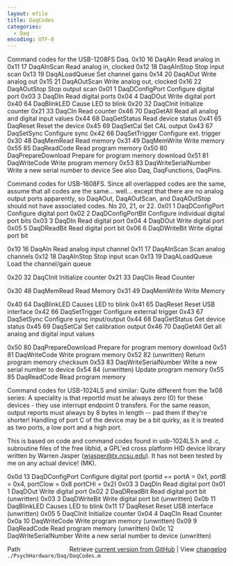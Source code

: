 ```yaml
---
layout: mfile
title: DaqCodes
categories:
  - Daq
encoding: UTF-8
---
```


Command codes for the USB-1208FS Daq.
0x10    16  DaqAIn                  Read analog in
0x11    17  DaqAInScan              Read analog in, clocked
0x12    18  DaqAInStop              Stop input scan
0x13    19  DaqALoadQueue           Set channel gains
0x14    20  DaqAOut                 Write analog out
0x15    21  DaqAOutScan             Write analog out, clocked
0x16    22  DaqAOutStop             Stop output scan
0x01     1  DaqDConfigPort          Configure digital port
0x03     3  DaqDIn                  Read digital ports
0x04     4  DaqDOut                 Write digital port
0x40    64  DaqBlinkLED             Cause LED to blink
0x20    32  DaqCInit                Initialize counter
0x21    33  DaqCIn                  Read counter
0x46    70  DaqGetAll               Read all analog and digital input values
0x44    68  DaqGetStatus            Read device status
0x41    65  DaqReset                Reset the device
0x45    69  DaqSetCal               Set CAL output
0x43    67  DaqSetSync              Configure sync
0x42    66  DaqSetTrigger           Configure ext. trigger
0x30    48  DaqMemRead              Read memory
0x31    49  DaqMemWrite             Write memory
0x55    85  DaqReadCode             Read program memory
0x50    80  DaqPrepareDownload      Prepare for program memory download
0x51    81  DaqWriteCode            Write program memory
0x53    83  DaqWriteSerialNumber    Write a new serial number to device
See also Daq, DaqFunctions, DaqPins.



Command codes for USB-1608FS.  Since all overlapped codes are the same,
assume that all codes are the same...  well... except that there are no
analog output ports apparently, so DaqAOut, DaqAOutScan, and DaqAOutStop
should not have associated codes.  No 20, 21, or 22.
0x01    1   DaqDConfigPort        Configure digital port
0x02    2   DaqDConfigPortBit     Configure individual digital port bits
0x03    3   DaqDIn                Read digital port
0x04    4   DaqDOut               Write digital port
0x05    5   DaqDReadBit           Read digital port bit
0x06    6   DaqDWriteBit          Write digital port bit

0x10   16   DaqAIn                Read analog input channel
0x11   17   DaqAInScan            Scan analog channels
0x12     18   DaqAInStop            Stop input scan
0x13     19   DaqALoadQueue         Load the channel/gain queue

0x20     32   DaqCInit              Initialize counter
0x21     33   DaqCIn                Read Counter

0x30     48   DaqMemRead            Read Memory
0x31     49   DaqMemWrite           Write Memory

0x40     64   DaqBlinkLED           Causes LED to blink
0x41     65   DaqReset              Reset USB interface
0x42     66   DaqSetTrigger         Configure external trigger
0x43     67   DaqSetSync            Configure sync input/output
0x44     68   DaqGetStatus          Get device status
0x45     69   DaqSetCal             Set calibration output
0x46     70   DaqGetAll             Get all analog and digital input values

0x50     80   DaqPrepareDownload    Prepare for program memory download
0x51     81   DaqWriteCode          Write program memory
0x52     82   (unwritten)           Return program memory checksum
0x53     83   DaqWriteSerialNumber  Write a new serial number to device
0x54     84   (unwritten)           Update program memory
0x55     85   DaqReadCode           Read program memory



Command codes for USB-1024LS and similar: Quite different from the 1x08
series: A speciality is that reportId must be always zero (0) for these
devices - they use interrupt endpoint 0 transfers. For the same reason,
output reports must always by 8 bytes in length -- pad them if they're
shorter! Handling of port C of the device may be a bit quirky, as it is
treated as two ports, a low port and a high port.

This is based on code and command codes found in usb-1024LS.h and .c,
subroutine files of the free libhid, a GPL'ed cross platform HID device
library written by Warren Jasper (<wjasper@tx.ncsu.edu>). It has not been
tested by me on any actual device! (MK).

0x0d   13   DaqDConfigPort        Configure digital port (portid == portA = 0x1, portB = 0x4, portClow = 0x8 portCHi = 0x2)
0x03    3   DaqDIn                Read digital port
0x01    1   DaqDOut               Write digital port
0x02    2   DaqDReadBit           Read digital port bit    (unwritten)
0x03    3   DaqDWriteBit          Write digital port bit   (unwritten)
0x0b     11   DaqBlinkLED           Causes LED to blink
0x11     17   DaqReset              Reset USB interface      (unwritten)
0x05      5   DaqCInit              Initialize counter
0x04      4   DaqCIn                Read Counter
0x0a     10   DaqWriteCode          Write program memory     (unwritten)
0x09      9   DaqReadCode           Read program memory      (unwritten)
0x0c     12   DaqWriteSerialNumber  Write a new serial number to device (unwritten)


<div class="code_header" style="text-align:right;">
  <span style="float:left;">Path&nbsp;&nbsp;</span> <span class="counter">Retrieve <a href=
  "https://raw.github.com/Psychtoolbox-3/Psychtoolbox-3/beta/./PsychHardware/Daq/DaqCodes.m">current version from GitHub</a> | View <a href=
  "https://github.com/Psychtoolbox-3/Psychtoolbox-3/commits/beta/./PsychHardware/Daq/DaqCodes.m">changelog</a></span>
</div>
<div class="code">
  <code>./PsychHardware/Daq/DaqCodes.m</code>
</div>
